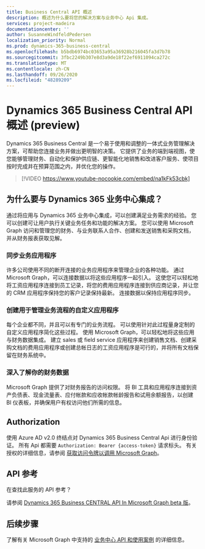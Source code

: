 ```yaml
---
title: Business Central API 概述
description: 概述为什么要将您的解决方案与业务中心 Api 集成。
services: project-madeira
documentationcenter: ''
author: SusanneWindfeldPedersen
localization_priority: Normal
ms.prod: dynamics-365-business-central
ms.openlocfilehash: b5bdb6974bc03653a95a36928b216045fa3d7b78
ms.sourcegitcommit: 3fbc2249b307e8d3a9de18f22ef6911094ca272c
ms.translationtype: MT
ms.contentlocale: zh-CN
ms.lasthandoff: 09/26/2020
ms.locfileid: "48289209"
---
```

# <a name="dynamics-365-business-central-api-overview-preview"></a>Dynamics 365 Business Central API 概述 (preview) 
Dynamics 365 Business Central 是一个易于使用和调整的一体式业务管理解决方案，可帮助您连接业务并做出更明智的决策。 它提供了业务的端到端视图，使您能够管理财务、自动化和保护供应链、更智能化地销售和改进客户服务、使项目按时完成并在预算范围之内，并优化您的操作。

> [!VIDEO https://www.youtube-nocookie.com/embed/na1kFk53cbk]

## <a name="why-integrate-with-dynamics-365-business-central"></a>为什么要与 Dynamics 365 业务中心集成？
通过将应用与 Dynamics 365 业务中心集成，可以创建满足业务需求的经验。 您可以创建可让用户执行关键业务任务和功能的解决方案。 您可以使用 Microsoft Graph 访问和管理您的财务、与业务联系人合作、创建和发送销售和采购文档，并从财务报表获取见解。

### <a name="synchronize-your-business-applications"></a>同步业务应用程序
许多公司使用不同的断开连接的业务应用程序来管理企业的各种功能。 通过 Microsoft Graph，可以连接数据以将这些应用程序一起引入。 这使您可以轻松地将工资应用程序连接到员工记录，将您的费用应用程序连接到供应商记录，并让您的 CRM 应用程序保持您的客户记录保持最新。 连接数据以保持应用程序同步。

### <a name="create-custom-apps-to-manage-your-business-processes"></a>创建用于管理业务流程的自定义应用程序
每个企业都不同，并且可以有专门的业务流程。 可以使用针对此过程量身定制的自定义应用程序简化这些过程。 使用 Microsoft Graph，可以轻松地将这些应用与财务数据集成。 建立 sales 或 field service 应用程序来创建销售文档、创建采购文档的费用应用程序或创建总帐日志的工资应用程序是可行的，并将所有文档保留在财务系统中。

### <a name="gain-insights-from-your-financial-data"></a>深入了解你的财务数据
Microsoft Graph 提供了对财务报告的访问权限。 将 BI 工具和应用程序连接到资产负债表、现金流量表、应付帐款和应收帐款帐龄报告和试用余额报告，以创建 BI 仪表板，并确保用户有权访问他们所需的信息。

## <a name="authorization"></a>Authorization
使用 Azure AD v2.0 终结点对 Dynamics 365 Business Central Api 进行身份验证。 所有 Api 都需要 `Authorization: Bearer {access-token}` 请求标头。 有关授权的详细信息，请参阅 [获取访问令牌以调用 Microsoft Graph](./auth/index.yml)。

## <a name="api-reference"></a>API 参考
在查找此服务的 API 参考？

请参阅 [Dynamics 365 Business CENTRAL API In Microsoft Graph beta 版](/graph/api/resources/dynamics-graph-reference?view=graph-rest-beta)。


## <a name="next-steps"></a>后续步骤
了解有关 Microsoft Graph 中支持的 [业务中心 API 和使用案例](/graph/api/resources/dynamics-graph-reference?view=graph-rest-beta) 的详细信息。